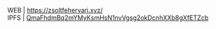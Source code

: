 
WEB | <a href="https://zsoltfehervari.xyz/">https://zsoltfehervari.xyz/</a> 
<br>
IPFS | <a href="https://ipfs.io/ipfs/QmaFhdmBq2mYMyKsmHsN1nvVgsg2okDcnhXXb8gXfETZcb">QmaFhdmBq2mYMyKsmHsN1nvVgsg2okDcnhXXb8gXfETZcb</a> 
